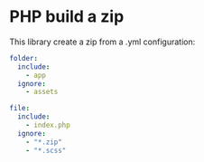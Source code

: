 # PHP build a zip 

This library create a zip from a .yml configuration: 

```yml
folder:
  include:
    - app
  ignore:
    - assets

file:
  include:
    - index.php
  ignore:
    - "*.zip"
    - "*.scss"
```